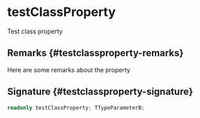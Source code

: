 
# testClassProperty

Test class property

## Remarks {#testclassproperty-remarks}

Here are some remarks about the property

## Signature {#testclassproperty-signature}

```typescript
readonly testClassProperty: TTypeParameterB;
```
